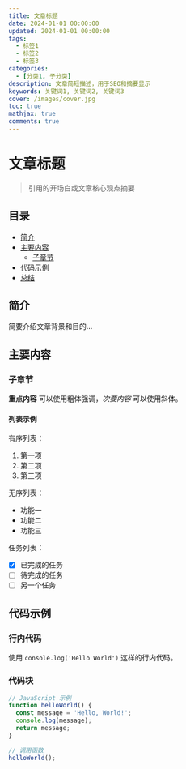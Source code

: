 ```yaml
---
title: 文章标题
date: 2024-01-01 00:00:00
updated: 2024-01-01 00:00:00
tags:
  - 标签1
  - 标签2
  - 标签3
categories:
  - [分类1, 子分类]
description: 文章简短描述，用于SEO和摘要显示
keywords: 关键词1, 关键词2, 关键词3
cover: /images/cover.jpg
toc: true
mathjax: true
comments: true
---
```


# 文章标题

> 引用的开场白或文章核心观点摘要

## 目录
<!-- TOC -->
- [简介](#简介)
- [主要内容](#主要内容)
  - [子章节](#子章节)
- [代码示例](#代码示例)
- [总结](#总结)
<!-- /TOC -->

## 简介

简要介绍文章背景和目的...

## 主要内容

### 子章节

**重点内容** 可以使用粗体强调，*次要内容* 可以使用斜体。

#### 列表示例

有序列表：
1. 第一项
2. 第二项
3. 第三项

无序列表：
- 功能一
- 功能二
- 功能三

任务列表：
- [x] 已完成的任务
- [ ] 待完成的任务
- [ ] 另一个任务

## 代码示例

### 行内代码

使用 `console.log('Hello World')` 这样的行内代码。

### 代码块

```javascript
// JavaScript 示例
function helloWorld() {
  const message = 'Hello, World!';
  console.log(message);
  return message;
}

// 调用函数
helloWorld();
